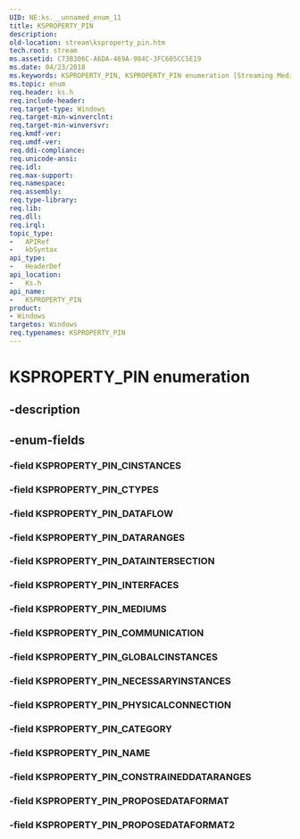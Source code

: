 ```yaml
---
UID: NE:ks.__unnamed_enum_11
title: KSPROPERTY_PIN
description: 
old-location: stream\ksproperty_pin.htm
tech.root: stream
ms.assetid: C73B306C-A6DA-469A-984C-3FC605CC5E19
ms.date: 04/23/2018
ms.keywords: KSPROPERTY_PIN, KSPROPERTY_PIN enumeration [Streaming Media Devices], KSPROPERTY_PIN_CATEGORY, KSPROPERTY_PIN_CINSTANCES, KSPROPERTY_PIN_COMMUNICATION, KSPROPERTY_PIN_CONSTRAINEDDATARANGES, KSPROPERTY_PIN_CTYPES, KSPROPERTY_PIN_DATAFLOW, KSPROPERTY_PIN_DATAINTERSECTION, KSPROPERTY_PIN_DATARANGES, KSPROPERTY_PIN_GLOBALCINSTANCES, KSPROPERTY_PIN_INTERFACES, KSPROPERTY_PIN_MEDIUMS, KSPROPERTY_PIN_NAME, KSPROPERTY_PIN_NECESSARYINSTANCES, KSPROPERTY_PIN_PHYSICALCONNECTION, KSPROPERTY_PIN_PROPOSEDATAFORMAT, KSPROPERTY_PIN_PROPOSEDATAFORMAT2, ks/KSPROPERTY_PIN, ks/KSPROPERTY_PIN_CATEGORY, ks/KSPROPERTY_PIN_CINSTANCES, ks/KSPROPERTY_PIN_COMMUNICATION, ks/KSPROPERTY_PIN_CONSTRAINEDDATARANGES, ks/KSPROPERTY_PIN_CTYPES, ks/KSPROPERTY_PIN_DATAFLOW, ks/KSPROPERTY_PIN_DATAINTERSECTION, ks/KSPROPERTY_PIN_DATARANGES, ks/KSPROPERTY_PIN_GLOBALCINSTANCES, ks/KSPROPERTY_PIN_INTERFACES, ks/KSPROPERTY_PIN_MEDIUMS, ks/KSPROPERTY_PIN_NAME, ks/KSPROPERTY_PIN_NECESSARYINSTANCES, ks/KSPROPERTY_PIN_PHYSICALCONNECTION, ks/KSPROPERTY_PIN_PROPOSEDATAFORMAT, ks/KSPROPERTY_PIN_PROPOSEDATAFORMAT2, stream.ksproperty_pin
ms.topic: enum
req.header: ks.h
req.include-header: 
req.target-type: Windows
req.target-min-winverclnt: 
req.target-min-winversvr: 
req.kmdf-ver: 
req.umdf-ver: 
req.ddi-compliance: 
req.unicode-ansi: 
req.idl: 
req.max-support: 
req.namespace: 
req.assembly: 
req.type-library: 
req.lib: 
req.dll: 
req.irql: 
topic_type:
-	APIRef
-	kbSyntax
api_type:
-	HeaderDef
api_location:
-	Ks.h
api_name:
-	KSPROPERTY_PIN
product:
- Windows
targetos: Windows
req.typenames: KSPROPERTY_PIN
---
```


# KSPROPERTY_PIN enumeration


## -description





## -enum-fields




### -field KSPROPERTY_PIN_CINSTANCES


### -field KSPROPERTY_PIN_CTYPES


### -field KSPROPERTY_PIN_DATAFLOW


### -field KSPROPERTY_PIN_DATARANGES


### -field KSPROPERTY_PIN_DATAINTERSECTION


### -field KSPROPERTY_PIN_INTERFACES


### -field KSPROPERTY_PIN_MEDIUMS


### -field KSPROPERTY_PIN_COMMUNICATION


### -field KSPROPERTY_PIN_GLOBALCINSTANCES


### -field KSPROPERTY_PIN_NECESSARYINSTANCES


### -field KSPROPERTY_PIN_PHYSICALCONNECTION


### -field KSPROPERTY_PIN_CATEGORY


### -field KSPROPERTY_PIN_NAME


### -field KSPROPERTY_PIN_CONSTRAINEDDATARANGES


### -field KSPROPERTY_PIN_PROPOSEDATAFORMAT


### -field KSPROPERTY_PIN_PROPOSEDATAFORMAT2

